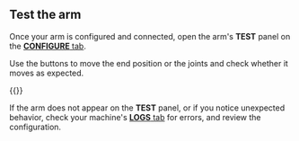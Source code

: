 ## Test the arm

Once your arm is configured and connected, open the arm's **TEST** panel on the [**CONFIGURE** tab](/configure/).

Use the buttons to move the end position or the joints and check whether it moves as expected.

{{<imgproc src="/components/arm/control.png" resize="450x" declaredimensions=true alt="Arm test panel.">}}

If the arm does not appear on the **TEST** panel, or if you notice unexpected behavior, check your machine's [**LOGS** tab](/cloud/machines/#logs) for errors, and review the configuration.
